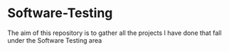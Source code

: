 # Software-Testing
The aim of this repository is to gather all the projects I have done that fall under the Software Testing area
